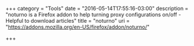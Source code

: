 +++
category = "Tools"
date = "2016-05-14T17:55:16-03:00"
description = "noturno is a Firefox addon to help turning proxy configurations on/off - Helpful to download articles"
title = "noturno"
uri = "https://addons.mozilla.org/en-US/firefox/addon/noturno/"

+++

